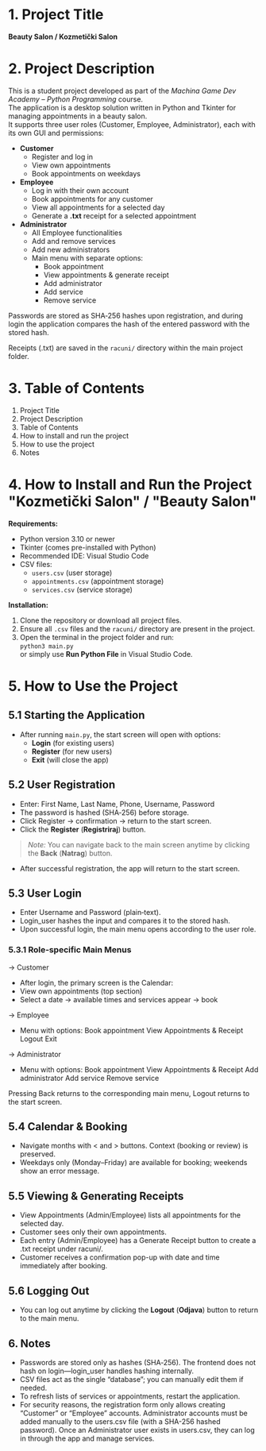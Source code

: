 
# 1. Project Title

**Beauty Salon / Kozmetički Salon**

# 2. Project Description

This is a student project developed as part of the *Machina Game Dev Academy – Python Programming* course.  
The application is a desktop solution written in Python and Tkinter for managing appointments in a beauty salon.  
It supports three user roles (Customer, Employee, Administrator), each with its own GUI and permissions:

- **Customer**  
  - Register and log in  
  - View own appointments  
  - Book appointments on weekdays  
- **Employee**  
  - Log in with their own account  
  - Book appointments for any customer  
  - View all appointments for a selected day  
  - Generate a **.txt** receipt for a selected appointment  
- **Administrator**  
  - All Employee functionalities  
  - Add and remove services  
  - Add new administrators  
  - Main menu with separate options:  
    - Book appointment  
    - View appointments & generate receipt  
    - Add administrator  
    - Add service  
    - Remove service

Passwords are stored as SHA‑256 hashes upon registration, and during login the application compares the hash of the entered password with the stored hash.

Receipts (.txt) are saved in the `racuni/` directory within the main project folder.

# 3. Table of Contents
1. Project Title
2. Project Description
3. Table of Contents 
4. How to install and run the project
5. How to use the project
6. Notes

# 4. How to Install and Run the Project "Kozmetički Salon" / "Beauty Salon"

**Requirements:**
- Python version 3.10 or newer
- Tkinter (comes pre-installed with Python)
- Recommended IDE: Visual Studio Code
- CSV files:  
  - `users.csv` (user storage)  
  - `appointments.csv` (appointment storage)  
  - `services.csv` (service storage)  

**Installation:**
1. Clone the repository or download all project files.
2. Ensure all `.csv` files and the `racuni/` directory are present in the project.
3. Open the terminal in the project folder and run:  
   `python3 main.py`  
   or simply use **Run Python File** in Visual Studio Code.

# 5. How to Use the Project

## 5.1 Starting the Application
- After running `main.py`, the start screen will open with options:
  - **Login** (for existing users)
  - **Register** (for new users)
  - **Exit** (will close the app)

## 5.2 User Registration
- Enter: First Name, Last Name, Phone, Username, Password
- The password is hashed (SHA‑256) before storage.
- Click Register → confirmation → return to the start screen.
- Click the **Register** (**Registriraj**) button.

> *Note:* You can navigate back to the main screen anytime by clicking the **Back** (**Natrag**) button.

- After successful registration, the app will return to the start screen.

## 5.3 User Login
- Enter Username and Password (plain‑text).
- Login_user hashes the input and compares it to the stored hash.
- Upon successful login, the main menu opens according to the user role.

### 5.3.1 Role‑specific Main Menus
-> Customer
  - After login, the primary screen is the Calendar:
  - View own appointments (top section)
  - Select a date → available times and services appear → book

-> Employee
  - Menu with options:
    Book appointment
    View Appointments & Receipt
    Logout
    Exit

-> Administrator
  - Menu with options:
    Book appointment
    View Appointments & Receipt
    Add administrator
    Add service
    Remove service

Pressing Back returns to the corresponding main menu, Logout returns to the start screen.

## 5.4 Calendar & Booking
- Navigate months with < and > buttons. Context (booking or review) is preserved.
- Weekdays only (Monday–Friday) are available for booking; weekends show an error message.

## 5.5 Viewing & Generating Receipts
- View Appointments (Admin/Employee) lists all appointments for the selected day.
- Customer sees only their own appointments.
- Each entry (Admin/Employee) has a Generate Receipt button to create a .txt receipt under racuni/.
- Customer receives a confirmation pop-up with date and time immediately after booking.

## 5.6 Logging Out
- You can log out anytime by clicking the **Logout** (**Odjava**) button to return to the main menu.

## 6. Notes 
- Passwords are stored only as hashes (SHA‑256). The frontend does not hash on login—login_user handles hashing internally. 
- CSV files act as the single “database”; you can manually edit them if needed.
- To refresh lists of services or appointments, restart the application.
- For security reasons, the registration form only allows creating “Customer” or “Employee” accounts. Administrator accounts must be  added manually to the users.csv file (with a SHA-256 hashed password). Once an Administrator user exists in users.csv, they can log in through the app and manage services.
